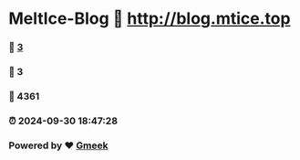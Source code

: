 # MeltIce-Blog :link: http://blog.mtice.top 
### :page_facing_up: [3](http://blog.mtice.top/tag.html) 
### :speech_balloon: 3 
### :hibiscus: 4361 
### :alarm_clock: 2024-09-30 18:47:28 
### Powered by :heart: [Gmeek](https://github.com/Meekdai/Gmeek)
